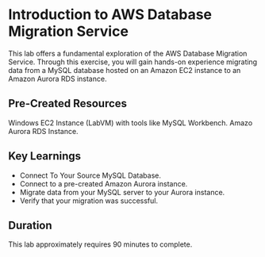 # Introduction to AWS Database Migration Service
This lab offers a fundamental exploration of the AWS Database Migration Service. Through this exercise, you will gain hands-on experience migrating data from a MySQL database hosted on an Amazon EC2 instance to an Amazon Aurora RDS instance.

## Pre-Created Resources
Windows EC2 Instance (LabVM) with tools like MySQL Workbench.
Amazo Aurora RDS Instance.
## Key Learnings
- Connect To Your Source MySQL Database.
- Connect to a pre-created Amazon Aurora instance.
- Migrate data from your MySQL server to your Aurora instance.
- Verify that your migration was successful.
## Duration
This lab approximately requires 90 minutes to complete.